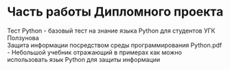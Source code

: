 # Часть работы Дипломного проекта

Тест Python - базовый тест на знание языка Python для студентов УГК Ползунова\
Защита информации посредством среды программирования Python.pdf - Небольшой учебник отражающий в примерах как можно использовать язык Python для защиты информации
